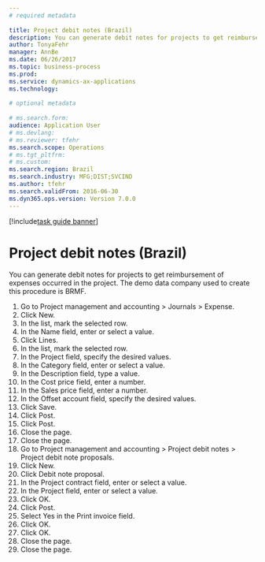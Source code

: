```yaml
--- 
# required metadata 
 
title: Project debit notes (Brazil)
description: You can generate debit notes for projects to get reimbursement of expenses occurred in the project. 
author: TonyaFehr 
manager: AnnBe 
ms.date: 06/26/2017
ms.topic: business-process 
ms.prod:  
ms.service: dynamics-ax-applications 
ms.technology:  
 
# optional metadata 
 
# ms.search.form:   
audience: Application User 
# ms.devlang:  
# ms.reviewer: tfehr 
ms.search.scope: Operations 
# ms.tgt_pltfrm:  
# ms.custom:  
ms.search.region: Brazil
ms.search.industry: MFG;DIST;SVCIND
ms.author: tfehr 
ms.search.validFrom: 2016-06-30 
ms.dyn365.ops.version: Version 7.0.0 
---
```


[!include[task guide banner](.../includes/task-guide-banner.md)]

# Project debit notes (Brazil)

You can generate debit notes for projects to get reimbursement of expenses occurred in the project. The demo data company used to create this procedure is BRMF.

1. Go to Project management and accounting > Journals > Expense.
2. Click New.
3. In the list, mark the selected row.
4. In the Name field, enter or select a value.
5. Click Lines.
6. In the list, mark the selected row.
7. In the Project field, specify the desired values.
8. In the Category field, enter or select a value.
9. In the Description field, type a value.
10. In the Cost price field, enter a number.
11. In the Sales price field, enter a number.
12. In the Offset account field, specify the desired values.
13. Click Save.
14. Click Post.
15. Click Post.
16. Close the page.
17. Close the page.
18. Go to Project management and accounting > Project debit notes > Project debit note proposals.
19. Click New.
20. Click Debit note proposal.
21. In the Project contract field, enter or select a value.
22. In the Project field, enter or select a value.
23. Click OK.
24. Click Post.
25. Select Yes in the Print invoice field.
26. Click OK.
27. Click OK.
28. Close the page.
29. Close the page.

